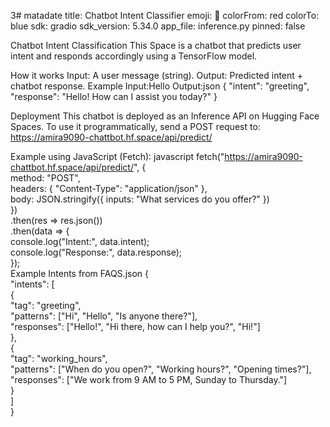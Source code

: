3# matadate
title: Chatbot Intent Classifier
emoji: 🤖
colorFrom: red
colorTo: blue
sdk: gradio
sdk_version: 5.34.0
app_file: inference.py
pinned: false


Chatbot Intent Classification
This Space is a chatbot that predicts user intent and responds accordingly using a TensorFlow model.

How it works
Input: A user message (string).
Output: Predicted intent + chatbot response.
Example
Input:Hello Output:json { "intent": "greeting", "response": "Hello! How can I assist you today?" }

Deployment
This chatbot is deployed as an Inference API on Hugging Face Spaces. To use it programmatically, send a POST request to: https://amira9090-chattbot.hf.space/api/predict/

Example using JavaScript (Fetch): javascript
    fetch("https://amira9090-chattbot.hf.space/api/predict/", {  
    method: "POST",  
    headers: { "Content-Type": "application/json" },  
    body: JSON.stringify({ inputs: "What services do you offer?" })  
    })  
    .then(res => res.json())  
    .then(data => {  
    console.log("Intent:", data.intent);  
    console.log("Response:", data.response);  
    });  
Example Intents from FAQS.json
    {  
    "intents": [  
        {  
        "tag": "greeting",  
        "patterns": ["Hi", "Hello", "Is anyone there?"],  
        "responses": ["Hello!", "Hi there, how can I help you?", "Hi!"]  
        },  
        {  
        "tag": "working_hours",  
        "patterns": ["When do you open?", "Working hours?", "Opening times?"],  
        "responses": ["We work from 9 AM to 5 PM, Sunday to Thursday."]  
        }  
    ]  
    }
